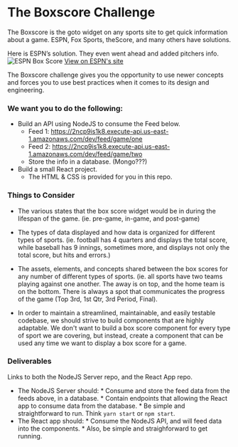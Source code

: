# The Boxscore Challenge
The Boxscore is the goto widget on any sports site to get quick information about a game.  ESPN, Fox Sports, theScore, and many others have solutions.

Here is ESPN’s solution. They even went ahead and added pitchers info. 
![ESPN Box Score](https://dl.dropboxusercontent.com/s/jvbqjkgyspt5p5u/Screenshot%202018-07-16%2020.32.21.png "ESPN Box Score")
[View on ESPN's site](http://www.espn.com/mlb/boxscore?gameId=380715102)

The Boxscore challenge gives you the opportunity to use newer concepts and forces you to use best practices when it comes to its design and engineering.

### We want you to do the following:
* Build an API using NodeJS to consume the Feed below.
	* Feed 1: https://2ncp9is1k8.execute-api.us-east-1.amazonaws.com/dev/feed/game/one
	* Feed 2: https://2ncp9is1k8.execute-api.us-east-1.amazonaws.com/dev/feed/game/two
	* Store the info in a database. (Mongo???)
* Build a small React project.  
	* The HTML & CSS is provided for you in this repo.

### Things to Consider
* The various states that the box score widget would be in during the lifespan of the game. (ie. pre-game, in-game, and post-game)
* The types of data displayed and how data is organized for different types of sports. (ie. football has 4 quarters and displays the total score, while baseball has 9 innings, sometimes more, and displays not only the total score, but hits and errors.)
* The assets, elements, and concepts shared between the box scores for any number of different types of sports. (ie. all sports have two teams playing against one another.  The away is on top, and the home team is on the bottom.  There is always a spot that communicates the progress of the game (Top 3rd, 1st Qtr, 3rd Period, Final).

* In order to maintain a streamlined, maintainable, and easily testable codebase, we should strive to build components that are highly adaptable. We don't want to build a box score component for every type of sport we are covering, but instead, create a component that can be used any time we want to display a box score for a game.

### Deliverables
Links to both the NodeJS Server repo, and the React App repo.
* The NodeJS Server should:
    	* Consume and store the feed data from the feeds above, in a database.
    	* Contain endpoints that allowing the React app to consume data from the database.
    	* Be simple and straightforward to run. Think `yarn start` or `npm start`.
* The React app should:
    	* Consume the NodeJS API, and will feed data into the components.
    	* Also, be simple and straighforward to get running.
